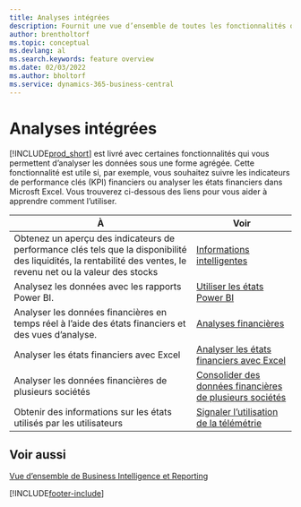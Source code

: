```yaml
---
title: Analyses intégrées
description: Fournit une vue d’ensemble de toutes les fonctionnalités qui prennent en charge les tâches dans le produit Business Central.
author: brentholtorf
ms.topic: conceptual
ms.devlang: al
ms.search.keywords: feature overview
ms.date: 02/03/2022
ms.author: bholtorf
ms.service: dynamics-365-business-central
---
```

# <a name="built-in-analytics"></a>Analyses intégrées

[!INCLUDE[prod_short](includes/prod_short.md)] est livré avec certaines fonctionnalités qui vous permettent d’analyser les données sous une forme agrégée. Cette fonctionnalité est utile si, par exemple, vous souhaitez suivre les indicateurs de performance clés (KPI) financiers ou analyser les états financiers dans Microsft Excel. Vous trouverez ci-dessous des liens pour vous aider à apprendre comment l’utiliser.

| À | Voir |
| --- | --- |
|Obtenez un aperçu des indicateurs de performance clés tels que la disponibilité des liquidités, la rentabilité des ventes, le revenu net ou la valeur des stocks | [Informations intelligentes](about-intelligent-cloud.md) |
|Analysez les données avec les rapports Power BI. | [Utiliser les états Power BI](across-working-with-powerbi.md) |
|Analyser les données financières en temps réel à l’aide des états financiers et des vues d’analyse.| [Analyses financières](bi.md) |
|Analyser les états financiers avec Excel | [Analyser les états financiers avec Excel](finance-analyze-excel.md) |
|Analyser les données financières de plusieurs sociétés | [Consolider des données financières de plusieurs sociétés](finance-consolidated-company-reporting.md) |
|Obtenir des informations sur les états utilisés par les utilisateurs| [Signaler l’utilisation de la télémétrie](/dynamics365/business-central/dev-itpro/administration/telemetry-reports-trace)|

## <a name="see-also"></a>Voir aussi

[Vue d’ensemble de Business Intelligence et Reporting](reports-use-reports.md)

[!INCLUDE[footer-include](includes/footer-banner.md)]
